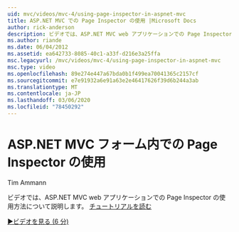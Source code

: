 ```yaml
---
uid: mvc/videos/mvc-4/using-page-inspector-in-aspnet-mvc
title: ASP.NET MVC での Page Inspector の使用 |Microsoft Docs
author: rick-anderson
description: ビデオでは、ASP.NET MVC web アプリケーションでの Page Inspector の使用方法について説明します。 「チュートリアル」をご覧ください。
ms.author: riande
ms.date: 06/04/2012
ms.assetid: ea642733-8085-40c1-a33f-d216e3a25ffa
msc.legacyurl: /mvc/videos/mvc-4/using-page-inspector-in-aspnet-mvc
msc.type: video
ms.openlocfilehash: 89e274e447a67bda0b1f499ea70041365c2157cf
ms.sourcegitcommit: e7e91932a6e91a63e2e46417626f39d6b244a3ab
ms.translationtype: MT
ms.contentlocale: ja-JP
ms.lasthandoff: 03/06/2020
ms.locfileid: "78450292"
---
```

# <a name="using-page-inspector-in-aspnet-mvc"></a>ASP.NET MVC フォーム内での Page Inspector の使用

Tim Ammann

ビデオでは、ASP.NET MVC web アプリケーションでの Page Inspector の使用方法について説明します。 [チュートリアルを読む](../../overview/views/using-page-inspector-in-aspnet-mvc.md)

[&#9654;ビデオを見る (6 分)](https://channel9.msdn.com/Blogs/ASP-NET-Site-Videos/using-page-inspector-in-aspnet-mvc)
